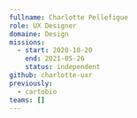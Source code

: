```yaml
---
fullname: Charlotte Pellefigue
role: UX Designer
domaine: Design
missions:
  - start: 2020-10-20
    end: 2021-05-26
    status: independent
github: charlotte-uxr
previously:
  - cartobio
teams: []
---
```

